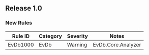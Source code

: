﻿## Release 1.0

### New Rules

Rule ID   | Category | Severity | Notes
----------|----------|----------|--------------------
EvDb1000  |  EvDb    |  Warning | EvDb.Core.Analyzer